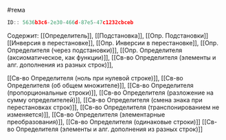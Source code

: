 #тема

```javascript
ID:: 5636b3c6-2e30-466d-87e5-47c1232cbceb 
```

Содержит:
[[Определитель]], 
[[Подстановка]],
[[Опр. Подстановки]]
[[Инверсия в перестановке]],
[[Опр. Инверсии в перестановке]],
[[Опр. Определителя (через подстановки)]],
[[Опр. Определителя (аксиоматическое, как функции)]],
[[Св-во Определителя (элементы и алг. дополнения из разных строк)]],

[[Св-во Определителя (ноль при нулевой строке)]],
[[Св-во Определителя (об общем множителе)]],
[[Св-во Определителя (пропорциональные строки)]],
[[Св-во Определителя (разложение на сумму определителей)]],
[[Св-во Определителя (смена знака при перестановках строк)]],
[[Св-во Определителя (транспонированием не изменяется)]],
[[Св-во Определителя (элементарные преобразования)]],
[[Св-во Определителя (одинаковые строки)]]
[[Св-во Определителя (элементы и алг. дополнения из разных строк)]]